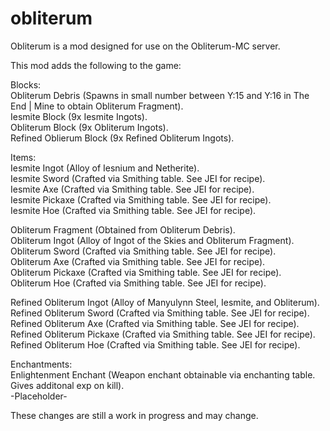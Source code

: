 # obliterum

Obliterum is a mod designed for use on the Obliterum-MC server.

 
This mod adds the following to the game:

 
Blocks:                        
Obliterum Debris (Spawns in small number between Y:15 and Y:16 in The End | Mine to obtain Obliterum Fragment).                         
Iesmite Block (9x Iesmite Ingots).                     
Obliterum Block (9x Obliterum Ingots).              
Refined Oblierum Block (9x Refined Obliterum Ingots).              

Items:                    
Iesmite Ingot (Alloy of Iesnium and Netherite).                    
Iesmite Sword (Crafted via Smithing table. See JEI for recipe).             
Iesmite Axe (Crafted via Smithing table. See JEI for recipe).               
Iesmite Pickaxe (Crafted via Smithing table. See JEI for recipe).               
Iesmite Hoe (Crafted via Smithing table. See JEI for recipe).                

Obliterum Fragment (Obtained from Obliterum Debris).                 
Obliterum Ingot (Alloy of Ingot of the Skies and Obliterum Fragment).             
Obliterum Sword (Crafted via Smithing table. See JEI for recipe).                     
Obliterum Axe (Crafted via Smithing table. See JEI for recipe).               
Obliterum Pickaxe (Crafted via Smithing table. See JEI for recipe).               
Obliterum Hoe (Crafted via Smithing table. See JEI for recipe).                    

Refined Obliterum Ingot (Alloy of Manyulynn Steel, Iesmite, and Obliterum).                
Refined Obliterum Sword (Crafted via Smithing table. See JEI for recipe).                     
Refined Obliterum Axe (Crafted via Smithing table. See JEI for recipe).                 
Refined Obliterum Pickaxe (Crafted via Smithing table. See JEI for recipe).                       
Refined Obliterum Hoe (Crafted via Smithing table. See JEI for recipe).                       

Enchantments:                            
Enlightenment Enchant (Weapon enchant obtainable via enchanting table. Gives additonal exp on kill).            
-Placeholder- 

These changes are still a work in progress and may change.
